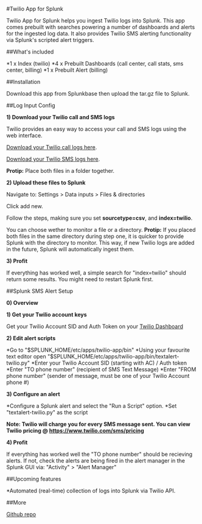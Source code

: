 #Twilio App for Splunk

Twilio App for Splunk helps you ingest Twilio logs into Splunk. This app comes prebuilt with searches powering a number of dashboards and alerts for the ingested log data. It also provides Twilio SMS alerting functionality via Splunk's scripted alert triggers.

##What's included

*1 x Index (twilio)
*4 x Prebuilt Dashboards (call center, call stats, sms center, billing)
*1 x Prebuilt Alert (billing)

##Installation

Download this app from Splunkbase then upload the tar.gz file to Splunk.

##Log Input Config

**1) Download your Twilio call and SMS logs**

Twilio provides an easy way to access your call and SMS logs using the web interface.

[Download your Twilio call logs here](https://www.twilio.com/user/account/log/calls).

[Download your Twilio SMS logs here](https://www.twilio.com/user/account/log/messages).

**Protip:** Place both files in a folder together.

**2) Upload these files to Splunk**

Navigate to: Settings > Data inputs > Files & directories

Click add new.

Follow the steps, making sure you set **sourcetype=csv**, and **index=twilio**.

You can choose wether to monitor a file or a directory. **Protip:** If you placed both files in the same directory during step one, it is quicker to provide Splunk with the directory to monitor. This way, if new Twilio logs are added in the future, Splunk will automatically ingest them.

**3) Profit**

If everything has worked well, a simple search for "index=twilio" should return some results. You might need to restart Splunk first.

##Splunk SMS Alert Setup

**0) Overview**

**1) Get your Twilio account keys**

Get your Twilio Account SID and Auth Token on your [Twilio Dashboard](https://www.twilio.com)

**2) Edit alert scripts**

*Go to "$SPLUNK_HOME/etc/apps/twilio-app/bin"
*Using your favourite text editor open "$SPLUNK_HOME/etc/apps/twilio-app/bin/textalert-twilio.py"
*Enter your Twilio Account SID (starting with AC) / Auth token
*Enter "TO phone number" (recipient of SMS Text Message)
*Enter "FROM phone number" (sender of message, must be one of your Twilio Account phone #)

**3) Configure an alert**

*Configure a Splunk alert and select the "Run a Script" option.
*Set "textalert-twilio.py" as the script

__Note: Twilio will charge you for every SMS message sent. You can view Twilio pricing @ https://www.twilio.com/sms/pricing__

**4) Profit**

If everything has worked well the "TO phone number" should be recieving alerts. If not, check the alerts are being fired in the alert manager in the Splunk GUI via: "Activity" > "Alert Manager"

##Upcoming features

*Automated (real-time) collection of logs into Splunk via Twilio API.

##More

[Github repo](https://github.com/himynamesdave/splunk-twilio-app)
